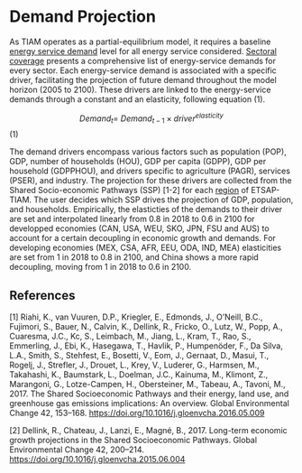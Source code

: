 # Demand Projection

As TIAM operates as a partial-equilibrium model, it requires a baseline [energy service demand](../sectoral_coverage/energy-service-demands.md) level for all energy service considered. [Sectoral coverage](../sectoral_coverage/index.md) presents a comprehensive list of energy-service demands for every sector. Each energy-service demand is associated with a specific driver, facilitating the projection of future demand throughout the model horizon (2005 to 2100). These drivers are linked to the energy-service demands through a constant and an elasticity, following equation (1).

$$ Demand_{t}=\ Demand_{t-1} \times driver^{elasticity} $$  (1)

The demand drivers encompass various factors such as population (POP), GDP, number of households (HOU), GDP per capita (GDPP), GDP per household (GDPPHOU), and drivers specific to agriculture (PAGR), services (PSER), and industry. The projection for these drivers are collected from the Shared Socio-economic Pathways (SSP) [1-2] for each [region](../regional_coverage/index.md) of ETSAP-TIAM. The user decides which SSP drives the projection of GDP, population, and households.
Empirically, the elasticties of the demands to their driver are set and interpolated linearly from 0.8 in 2018 to 0.6 in 2100 for developped economies (CAN, USA, WEU, SKO, JPN, FSU and AUS) to account for a certain decoupling in economic growth and demands. For developing economies (MEX, CSA, AFR, EEU, ODA, IND, MEA) elasticities are set from 1 in 2018 to 0.8 in 2100, and China shows a more rapid decoupling, moving  from 1 in 2018 to 0.6 in 2100.

## References
[1]	Riahi, K., van Vuuren, D.P., Kriegler, E., Edmonds, J., O’Neill, B.C., Fujimori, S., Bauer, N., Calvin, K., Dellink, R., Fricko, O., Lutz, W., Popp, A., Cuaresma, J.C., Kc, S., Leimbach, M., Jiang, L., Kram, T., Rao, S., Emmerling, J., Ebi, K., Hasegawa, T., Havlik, P., Humpenöder, F., Da Silva, L.A., Smith, S., Stehfest, E., Bosetti, V., Eom, J., Gernaat, D., Masui, T., Rogelj, J., Strefler, J., Drouet, L., Krey, V., Luderer, G., Harmsen, M., Takahashi, K., Baumstark, L., Doelman, J.C., Kainuma, M., Klimont, Z., Marangoni, G., Lotze-Campen, H., Obersteiner, M., Tabeau, A., Tavoni, M., 2017. The Shared Socioeconomic Pathways and their energy, land use, and greenhouse gas emissions implications: An overview. Global Environmental Change 42, 153–168. https://doi.org/10.1016/j.gloenvcha.2016.05.009

[2] Dellink, R., Chateau, J., Lanzi, E., Magné, B., 2017. Long-term economic growth projections in the Shared Socioeconomic Pathways. Global Environmental Change 42, 200–214. https://doi.org/10.1016/j.gloenvcha.2015.06.004


